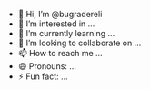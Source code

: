 - 👋 Hi, I’m @bugradereli
- 👀 I’m interested in ...
- 🌱 I’m currently learning ...
- 💞️ I’m looking to collaborate on ...
- 📫 How to reach me ...
- 😄 Pronouns: ...
- ⚡ Fun fact: ...

<!---
bugradereli/bugradereli is a ✨ special ✨ repository because its `README.md` (this file) appears on your GitHub profile.
You can click the Preview link to take a look at your changes.
--->
